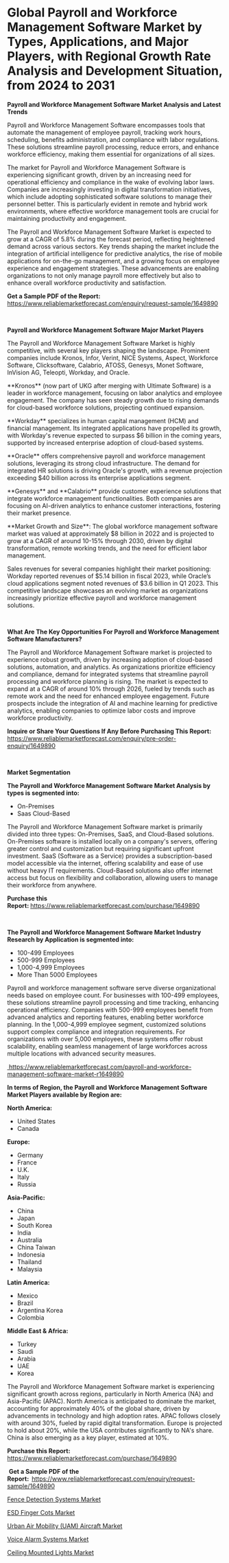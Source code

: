 <p><h1>Global Payroll and Workforce Management Software Market by Types, Applications, and Major Players, with Regional Growth Rate Analysis and Development Situation, from 2024 to 2031</h1></p><p><strong>Payroll and Workforce Management Software Market Analysis and Latest Trends</strong></p>
<p><p>Payroll and Workforce Management Software encompasses tools that automate the management of employee payroll, tracking work hours, scheduling, benefits administration, and compliance with labor regulations. These solutions streamline payroll processing, reduce errors, and enhance workforce efficiency, making them essential for organizations of all sizes.</p><p>The market for Payroll and Workforce Management Software is experiencing significant growth, driven by an increasing need for operational efficiency and compliance in the wake of evolving labor laws. Companies are increasingly investing in digital transformation initiatives, which include adopting sophisticated software solutions to manage their personnel better. This is particularly evident in remote and hybrid work environments, where effective workforce management tools are crucial for maintaining productivity and engagement.</p><p>The Payroll and Workforce Management Software Market is expected to grow at a CAGR of 5.8% during the forecast period, reflecting heightened demand across various sectors. Key trends shaping the market include the integration of artificial intelligence for predictive analytics, the rise of mobile applications for on-the-go management, and a growing focus on employee experience and engagement strategies. These advancements are enabling organizations to not only manage payroll more effectively but also to enhance overall workforce productivity and satisfaction.</p></p>
<p><strong>Get a Sample PDF of the Report:&nbsp;</strong> <a href="https://www.reliablemarketforecast.com/enquiry/request-sample/1649890?utm_campaign=1170&utm_medium=2&utm_source=Github&utm_content=ia&utm_term=25092024&utm_id=payroll-and-workforce-management-software">https://www.reliablemarketforecast.com/enquiry/request-sample/1649890</a></p>
<p>&nbsp;</p>
<p><strong>Payroll and Workforce Management Software Major Market Players</strong></p>
<p><p>The Payroll and Workforce Management Software Market is highly competitive, with several key players shaping the landscape. Prominent companies include Kronos, Infor, Verint, NICE Systems, Aspect, Workforce Software, Clicksoftware, Calabrio, ATOSS, Genesys, Monet Software, InVision AG, Teleopti, Workday, and Oracle.</p><p>**Kronos** (now part of UKG after merging with Ultimate Software) is a leader in workforce management, focusing on labor analytics and employee engagement. The company has seen steady growth due to rising demands for cloud-based workforce solutions, projecting continued expansion.</p><p>**Workday** specializes in human capital management (HCM) and financial management. Its integrated applications have propelled its growth, with Workday's revenue expected to surpass $6 billion in the coming years, supported by increased enterprise adoption of cloud-based systems.</p><p>**Oracle** offers comprehensive payroll and workforce management solutions, leveraging its strong cloud infrastructure. The demand for integrated HR solutions is driving Oracle's growth, with a revenue projection exceeding $40 billion across its enterprise applications segment.</p><p>**Genesys** and **Calabrio** provide customer experience solutions that integrate workforce management functionalities. Both companies are focusing on AI-driven analytics to enhance customer interactions, fostering their market presence.</p><p>**Market Growth and Size**: The global workforce management software market was valued at approximately $8 billion in 2022 and is projected to grow at a CAGR of around 10-15% through 2030, driven by digital transformation, remote working trends, and the need for efficient labor management.</p><p>Sales revenues for several companies highlight their market positioning: Workday reported revenues of $5.14 billion in fiscal 2023, while Oracle’s cloud applications segment noted revenues of $3.6 billion in Q1 2023. This competitive landscape showcases an evolving market as organizations increasingly prioritize effective payroll and workforce management solutions.</p></p>
<p>&nbsp;</p>
<p><strong>What Are The Key Opportunities For Payroll and Workforce Management Software Manufacturers?</strong></p>
<p><p>The Payroll and Workforce Management Software market is projected to experience robust growth, driven by increasing adoption of cloud-based solutions, automation, and analytics. As organizations prioritize efficiency and compliance, demand for integrated systems that streamline payroll processing and workforce planning is rising. The market is expected to expand at a CAGR of around 10% through 2026, fueled by trends such as remote work and the need for enhanced employee engagement. Future prospects include the integration of AI and machine learning for predictive analytics, enabling companies to optimize labor costs and improve workforce productivity.</p></p>
<p><strong>Inquire or Share Your Questions If Any Before Purchasing This Report:</strong> <a href="https://www.reliablemarketforecast.com/enquiry/pre-order-enquiry/1649890?utm_campaign=1170&utm_medium=2&utm_source=Github&utm_content=ia&utm_term=25092024&utm_id=payroll-and-workforce-management-software">https://www.reliablemarketforecast.com/enquiry/pre-order-enquiry/1649890</a></p>
<p>&nbsp;</p>
<p><strong>Market Segmentation</strong></p>
<p><strong>The Payroll and Workforce Management Software Market Analysis by types is segmented into:</strong></p>
<p><ul><li>On-Premises</li><li>Saas Cloud-Based</li></ul></p>
<p><p>The Payroll and Workforce Management Software market is primarily divided into three types: On-Premises, SaaS, and Cloud-Based solutions. On-Premises software is installed locally on a company's servers, offering greater control and customization but requiring significant upfront investment. SaaS (Software as a Service) provides a subscription-based model accessible via the internet, offering scalability and ease of use without heavy IT requirements. Cloud-Based solutions also offer internet access but focus on flexibility and collaboration, allowing users to manage their workforce from anywhere.</p></p>
<p><strong>Purchase this Report:&nbsp;</strong><a href="https://www.reliablemarketforecast.com/purchase/1649890?utm_campaign=1170&utm_medium=2&utm_source=Github&utm_content=ia&utm_term=25092024&utm_id=payroll-and-workforce-management-software">https://www.reliablemarketforecast.com/purchase/1649890</a></p>
<p>&nbsp;</p>
<p><strong>The Payroll and Workforce Management Software Market Industry Research by Application is segmented into:</strong></p>
<p><ul><li>100-499 Employees</li><li>500-999 Employees</li><li>1,000-4,999 Employees</li><li>More Than 5000 Employees</li></ul></p>
<p><p>Payroll and workforce management software serve diverse organizational needs based on employee count. For businesses with 100-499 employees, these solutions streamline payroll processing and time tracking, enhancing operational efficiency. Companies with 500-999 employees benefit from advanced analytics and reporting features, enabling better workforce planning. In the 1,000-4,999 employee segment, customized solutions support complex compliance and integration requirements. For organizations with over 5,000 employees, these systems offer robust scalability, enabling seamless management of large workforces across multiple locations with advanced security measures.</p></p>
<p><a href="https://www.reliablemarketforecast.com/payroll-and-workforce-management-software-market-r1649890?utm_campaign=1170&utm_medium=2&utm_source=Github&utm_content=ia&utm_term=25092024&utm_id=payroll-and-workforce-management-software">&nbsp;https://www.reliablemarketforecast.com/payroll-and-workforce-management-software-market-r1649890</a></p>
<p><strong>In terms of Region, the Payroll and Workforce Management Software Market Players available by Region are:</strong></p>
<p>
    <p> <strong> North America: </strong>
        <ul>
            <li>United States</li>
            <li>Canada</li>
        </ul>
        </p> 
    <p> <strong> Europe: </strong>
        <ul>
            <li>Germany</li>
            <li>France</li>
            <li>U.K.</li>
            <li>Italy</li>
            <li>Russia</li>
        </ul>
        </p> 
    <p> <strong> Asia-Pacific: </strong>
        <ul>
            <li>China</li>
            <li>Japan</li>
            <li>South Korea</li>
            <li>India</li>
            <li>Australia</li>
            <li>China Taiwan</li>
            <li>Indonesia</li>
            <li>Thailand</li>
            <li>Malaysia</li>
        </ul>
        </p> 
    <p> <strong> Latin America: </strong>
        <ul>
            <li>Mexico</li>
            <li>Brazil</li>
            <li>Argentina Korea</li>
            <li>Colombia</li>
        </ul>
        </p> 
    <p> <strong> Middle East & Africa: </strong>
        <ul>
            <li>Turkey</li>
            <li>Saudi</li>
            <li>Arabia</li>
            <li>UAE</li>
            <li>Korea</li>
        </ul>
    </p>
    </p>
<p><p>The Payroll and Workforce Management Software market is experiencing significant growth across regions, particularly in North America (NA) and Asia-Pacific (APAC). North America is anticipated to dominate the market, accounting for approximately 40% of the global share, driven by advancements in technology and high adoption rates. APAC follows closely with around 30%, fueled by rapid digital transformation. Europe is projected to hold about 20%, while the USA contributes significantly to NA's share. China is also emerging as a key player, estimated at 10%.</p></p>
<p><strong>Purchase this Report: </strong><a href="https://www.reliablemarketforecast.com/purchase/1649890?utm_campaign=1170&utm_medium=2&utm_source=Github&utm_content=ia&utm_term=25092024&utm_id=payroll-and-workforce-management-software">https://www.reliablemarketforecast.com/purchase/1649890</a></p>
<p>&nbsp;<strong>Get a Sample PDF of the Report:&nbsp;&nbsp;</strong><a href="https://www.reliablemarketforecast.com/enquiry/request-sample/1649890?utm_campaign=1170&utm_medium=2&utm_source=Github&utm_content=ia&utm_term=25092024&utm_id=payroll-and-workforce-management-software">https://www.reliablemarketforecast.com/enquiry/request-sample/1649890</a></p>
<p><strong></strong></p>
<p><p><a href="https://www.linkedin.com/pulse/fence-detection-systems-market-trends-analysis-opportunities-g2vxe?trackingId=f%2Bm84LvwQ2y%2FFDnWyv0K2g%3D%3D&utm_campaign=1170&utm_medium=2&utm_source=Github&utm_content=ia&utm_term=25092024&utm_id=payroll-and-workforce-management-software">Fence Detection Systems Market</a></p><p><a href="https://issuu.com/reportprime-2/docs/esd-finger-cots-market-size-2030.pp_463999b73e1b3e?utm_campaign=1170&utm_medium=2&utm_source=Github&utm_content=ia&utm_term=25092024&utm_id=payroll-and-workforce-management-software">ESD Finger Cots Market</a></p><p><a href="https://github.com/sofayahoo2023/Market-Research-Report-List-6/blob/main/urban-air-mobility-uam-aircraft-market.md?utm_campaign=1170&utm_medium=2&utm_source=Github&utm_content=ia&utm_term=25092024&utm_id=payroll-and-workforce-management-software">Urban Air Mobility (UAM) Aircraft Market</a></p><p><a href="https://www.linkedin.com/pulse/how-regional-markets-adapting-voice-alarm-systems-market-innovations-dsmce?trackingId=qvfiIf7cSjqGd1btbwQMzA%3D%3D&utm_campaign=1170&utm_medium=2&utm_source=Github&utm_content=ia&utm_term=25092024&utm_id=payroll-and-workforce-management-software">Voice Alarm Systems Market</a></p><p><a href="https://issuu.com/reportprime-2/docs/ceiling-mounted-lights-market-size-_8c263ab1247fb7?utm_campaign=1170&utm_medium=2&utm_source=Github&utm_content=ia&utm_term=25092024&utm_id=payroll-and-workforce-management-software">Ceiling Mounted Lights Market</a></p></p>